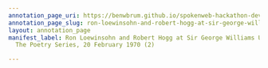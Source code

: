 ```yaml
---
annotation_page_uri: https://benwbrum.github.io/spokenweb-hackathon-development-noterms/annotations/ron-loewinsohn-and-robert-hogg-at-sir-george-williams-university-the-poetry-series-20-february-1970-2--canvas-1-toc.json
annotation_page_slug: ron-loewinsohn-and-robert-hogg-at-sir-george-williams-university-the-poetry-series-20-february-1970-2--canvas-1-toc
layout: annotation_page
manifest_label: Ron Loewinsohn and Robert Hogg at Sir George Williams University,
  The Poetry Series, 20 February 1970 (2)

---
```

